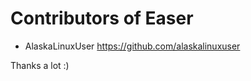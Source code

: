 Contributors of Easer
======

* AlaskaLinuxUser <https://github.com/alaskalinuxuser>

Thanks a lot :)


